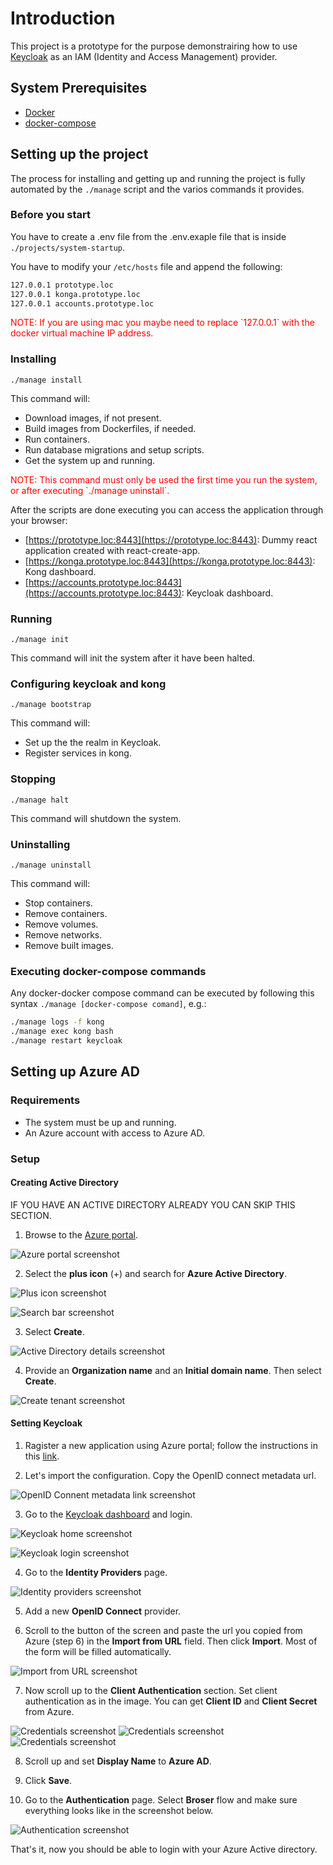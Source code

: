 # Introduction

This project is a prototype for the purpose demonstrairing how to use [Keycloak](https://www.keycloak.org/) as an IAM (Identity and Access Management) provider.

## System Prerequisites

- [Docker](https://www.docker.com/)
- [docker-compose](https://github.com/docker/compose)

## Setting up the project

The process for installing and getting up and running the project is fully automated by the `./manage` script and the varios commands it provides.

### Before you start

You have to create a .env file from the .env.exaple file that is inside `./projects/system-startup`.

You have to modify your `/etc/hosts` file and append the following:

```bash
127.0.0.1 prototype.loc
127.0.0.1 konga.prototype.loc
127.0.0.1 accounts.prototype.loc
```

<span style="color:red">
  NOTE: If you are using mac you maybe need to replace `127.0.0.1` with the docker virtual machine IP address.
</span>

### Installing

`./manage install`

This command will:

- Download images, if not present.
- Build images from Dockerfiles, if needed.
- Run containers.
- Run database migrations and setup scripts.
- Get the system up and running.

<span style="color:red">
  NOTE: This command must only be used the first time you run the system, or after executing `./manage uninstall`.
</span>

After the scripts are done executing you can access the application through your browser:

- [https://prototype.loc:8443](https://prototype.loc:8443): Dummy react application created with react-create-app.
- [https://konga.prototype.loc:8443](https://konga.prototype.loc:8443): Kong dashboard.
- [https://accounts.prototype.loc:8443](https://accounts.prototype.loc:8443): Keycloak dashboard.

### Running

`./manage init`

This command will init the system after it have been halted.

### Configuring keycloak and kong

`./manage bootstrap`

This command will:

- Set up the the realm in Keycloak.
- Register services in kong.

### Stopping

`./manage halt`

This command will shutdown the system.

### Uninstalling

`./manage uninstall`

This command will:

- Stop containers.
- Remove containers.
- Remove volumes.
- Remove networks.
- Remove built images.

### Executing docker-compose commands

Any docker-docker compose command can be executed by following this syntax `./manage [docker-compose comand]`, e.g.:

```bash
./manage logs -f kong
./manage exec kong bash
./manage restart keycloak
```

## Setting up Azure AD

### Requirements
- The system must be up and running.
- An Azure account with access to Azure AD.

### Setup

#### Creating Active Directory

IF YOU HAVE AN ACTIVE DIRECTORY ALREADY YOU CAN SKIP THIS SECTION.

1. Browse to the [Azure portal](https://portal.azure.com/).

![Azure portal screenshot](screenshots/azure-portal.png "Azure Portal")

2. Select the **plus icon** (+) and search for **Azure Active Directory**.

![Plus icon screenshot](screenshots/plus-icon.png "Plus icon")

![Search bar screenshot](screenshots/search-bar.png "Search bar")

3. Select **Create**.

![Active Directory details screenshot](screenshots/active-directory-details-page.png "Active Directory details")

4. Provide an **Organization name** and an **Initial domain name**. Then select **Create**.

![Create tenant screenshot](screenshots/create-tenant.png "Create tenant")

#### Setting Keycloak

1. Ragister a new application using Azure portal; follow the instructions in this [link](https://docs.microsoft.com/en-us/azure/active-directory/develop/quickstart-register-app).

2. Let's import the configuration. Copy the OpenID connect metadata url.

![OpenID Connent metadata link screenshot](screenshots/metadata-link.png "OpenID Connent metadata link")

3. Go to the [Keycloak dashboard](https://accounts.prototype.loc:8443/) and login.

![Keycloak home screenshot](screenshots/keycloak-home.png "Keycloak home")

![Keycloak login screenshot](screenshots/keycloak-login.png "Keycloak login")

4. Go to the **Identity Providers** page.

![Identity providers screenshot](screenshots/empty-identity-providers-page.png "Identity providers")

5. Add a new **OpenID Connect** provider.

6. Scroll to the button of the screen and paste the url you copied from Azure (step 6) in the **Import from URL** field. Then click **Import**. Most of the form will be filled automatically.

![Import from URL screenshot](screenshots/import-from-url.png "Import from URL")

7. Now scroll up to the **Client Authentication** section. Set client authentication as in the image. You can get **Client ID** and **Client Secret** from Azure.

![Credentials screenshot](screenshots/credentials.png "Credentials")
![Credentials screenshot](screenshots/azure-credentials.png "Credentials")
![Credentials screenshot](screenshots/azure-credentials-2.png "Credentials")

8. Scroll up and set **Display Name** to **Azure AD**.

9. Click **Save**.

10. Go to the **Authentication** page. Select **Broser** flow and make sure everything looks like in the screenshot below.

![Authentication screenshot](screenshots/authentication-flow.png "Authentication")

That's it, now you should be able to login with your Azure Active directory.


